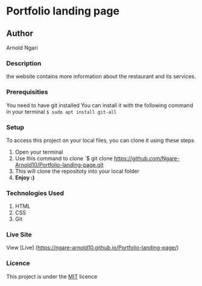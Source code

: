 # Portfolio landing page
## Author
Arnold Ngari
### Description
the website contains more information  about the restaurant and its services.
### Prerequisities
You need to have git installed
You can install it with the following command in your terminal
`$ sudo apt install git-all`
### Setup
To access this project on your local files, you can clone it using these steps
1. Open your terminal
1. Use this command to clone `$ git clone
https://github.com/Ngare-Arnold10/Portfolio-landing-page.git
1. This will clone the repositoty into your local folder
1. __Enjoy :)__
### Technologies Used
1. HTML
1. CSS
1. Git
### Live Site
View [Live] (https://ngare-arnold10.github.io/Portfolio-landing-page/)
### Licence
This project is under the  [MIT](LICENSE) licence